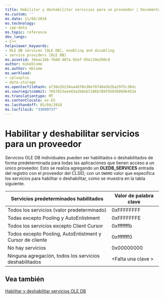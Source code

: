 ```yaml
---
title: Habilitar y deshabilitar servicios para un proveedor | Documentos de Microsoft
ms.custom: ''
ms.date: 11/04/2016
ms.technology:
- cpp-data
ms.topic: reference
dev_langs:
- C++
helpviewer_keywords:
- OLE DB services [OLE DB], enabling and disabling
- service providers [OLE DB]
ms.assetid: 3deac1bb-f660-407a-92ef-95e139e280c0
author: mikeblome
ms.author: mblome
ms.workload:
- cplusplus
- data-storage
ms.openlocfilehash: ef36e35234aa4878e30e70748a5b2ba2975c38dc
ms.sourcegitcommit: 76b7653ae443a2b8eb1186b789f8503609d6453e
ms.translationtype: MT
ms.contentlocale: es-ES
ms.lasthandoff: 05/04/2018
ms.locfileid: "33099737"
---
```

# <a name="enabling-and-disabling-services-for-a-provider"></a>Habilitar y deshabilitar servicios para un proveedor
Servicios OLE DB individuales pueden ser habilitados o deshabilitados de forma predeterminada para todas las aplicaciones que tienen acceso a un único proveedor. Esto se realiza agregando un **OLEDB_SERVICES** entrada del registro con el proveedor del CLSID, con un `DWORD` valor que especifica los servicios para habilitar o deshabilitar, como se muestra en la tabla siguiente.  
  
|Servicios predeterminados habilitados|Valor de palabra clave|  
|------------------------------|-------------------|  
|Todos los servicios (valor predeterminado)|0xFFFFFFFF|  
|Todas excepto Pooling y AutoEnlistment|0xFFFFFFFE|  
|Todos los servicios excepto Client Cursor|0xfffffffb|  
|Todos excepto Pooling, AutoEnlistment y Cursor de cliente|0xfffffff0|  
|No hay servicios|0x00000000|  
|Ninguna agregación, todos los servicios deshabilitados|\<Falta una clave >|  
  
## <a name="see-also"></a>Vea también  
 [Habilitar y deshabilitar servicios OLE DB](../../data/oledb/enabling-and-disabling-ole-db-services.md)
